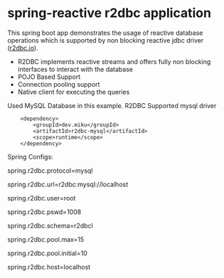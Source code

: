 # spring-reactive r2dbc application

This spring boot app demonstrates the usage of reactive database operations which is supported by non blocking reactive jdbc driver (<a href="https://r2dbc.io">r2dbc.io</a>).

- R2DBC implements reactive streams and offers fully non blocking interfaces to interact with the database
- POJO Based Support
- Connection pooling support
- Native client for executing the queries

Used MySQL Database in this example. R2DBC Supported mysql driver

		<dependency>
			<groupId>dev.miku</groupId>
			<artifactId>r2dbc-mysql</artifactId>
			<scope>runtime</scope>
		</dependency>
		
		
Spring Configs:

spring.r2dbc.protocol=mysql

spring.r2dbc.url=r2dbc:mysql://localhost

spring.r2dbc.user=root

spring.r2dbc.pswd=1008

spring.r2dbc.schema=r2dbcl

spring.r2dbc.pool.max=15

spring.r2dbc.pool.initial=10

spring.r2dbc.host=localhost

